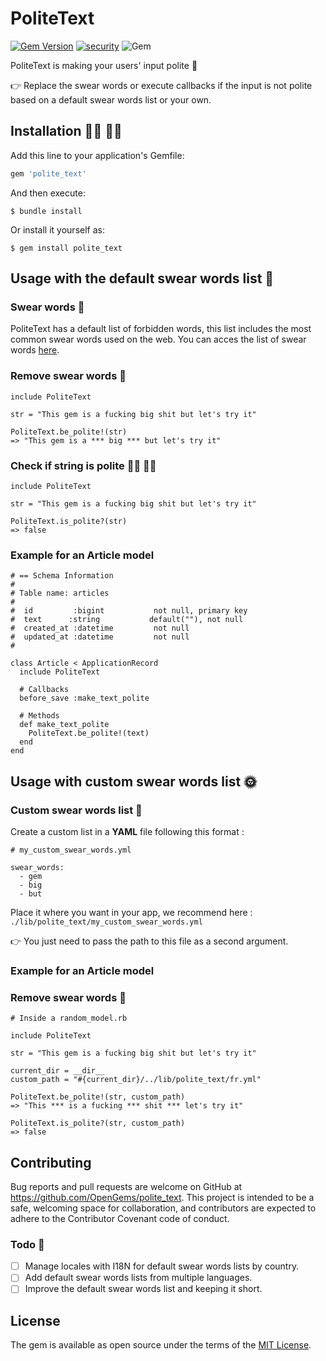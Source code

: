 # PoliteText
[![Gem Version](https://badge.fury.io/rb/polite_text.svg)](https://badge.fury.io/rb/polite_text)
[![security](https://hakiri.io/github/OpenGems/polite_text/master.svg)](https://hakiri.io/github/OpenGems/polite_text/master)
![Gem](https://img.shields.io/gem/dt/polite_text)

PoliteText is making your users' input polite 👀

👉 Replace the swear words or execute callbacks if the input is not polite based on a default swear words list or your own.

## Installation 👨‍💻 👩‍💻

Add this line to your application's Gemfile:

```ruby
gem 'polite_text'
```

And then execute:

    $ bundle install

Or install it yourself as:

    $ gem install polite_text

## Usage with the default swear words list 🌝

### Swear words  🔞
PoliteText has a default list of forbidden words, this list includes the most common swear words used on the web. You can acces the list of swear words [here](https://github.com/OpenGems/polite_text/blob/master/lib/locales/en.yml).

### Remove swear words 🤬
```
include PoliteText

str = "This gem is a fucking big shit but let's try it"

PoliteText.be_polite!(str)
=> "This gem is a *** big *** but let's try it"
```

### Check if string is polite 🙅‍♂️ 🙅‍♀️
```
include PoliteText

str = "This gem is a fucking big shit but let's try it"

PoliteText.is_polite?(str)
=> false
```

### Example for an Article model

```
# == Schema Information
#
# Table name: articles
#
#  id         :bigint           not null, primary key
#  text      :string           default(""), not null
#  created_at :datetime         not null
#  updated_at :datetime         not null
#

class Article < ApplicationRecord
  include PoliteText

  # Callbacks
  before_save :make_text_polite

  # Methods
  def make_text_polite
    PoliteText.be_polite!(text)
  end
end
```

## Usage with custom swear words list 🌞

### Custom swear words list  🔞
Create a custom list in a **YAML** file following this format :
```
# my_custom_swear_words.yml

swear_words:
  - gem
  - big
  - but
```

Place it where you want in your app, we recommend here : `./lib/polite_text/my_custom_swear_words.yml`

👉 You just need to pass the path to this file as a second argument.

### Example for an Article model

### Remove swear words 🤬
```
# Inside a random_model.rb

include PoliteText

str = "This gem is a fucking big shit but let's try it"

current_dir = __dir__
custom_path = "#{current_dir}/../lib/polite_text/fr.yml"

PoliteText.be_polite!(str, custom_path)
=> "This *** is a fucking *** shit *** let's try it" 

PoliteText.is_polite?(str, custom_path)
=> false
```


## Contributing

Bug reports and pull requests are welcome on GitHub at https://github.com/OpenGems/polite_text.
This project is intended to be a safe, welcoming space for collaboration, and contributors are expected to adhere to the Contributor Covenant code of conduct.

### Todo 💪
- [ ] Manage locales with I18N for default swear words lists by country.
- [ ] Add default swear words lists from multiple languages.
- [ ] Improve the default swear words list and keeping it short.

## License

The gem is available as open source under the terms of the [MIT License](https://opensource.org/licenses/MIT).
